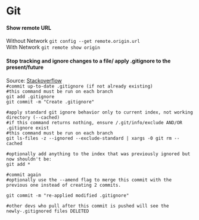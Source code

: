 # Git

#### Show remote URL
Without Network `git config --get remote.origin.url`  
With Network `git remote show origin`


#### Stop tracking and ignore changes to a file/ apply .gitignore to the present/future
Source: [Stackoverflow](https://stackoverflow.com/questions/936249/how-to-stop-tracking-and-ignore-changes-to-a-file-in-git/58208920#58208920)  
`#commit up-to-date .gitignore (if not already existing)`  
`#this command must be run on each branch`  
`git add .gitignore`  
`git commit -m "Create .gitignore"`  

`#apply standard git ignore behavior only to current index, not working directory (--cached)`  
`#if this command returns nothing, ensure /.git/info/exclude AND/OR .gitignore exist`  
`#this command must be run on each branch`  
`git ls-files -z --ignored --exclude-standard | xargs -0 git rm --cached`  

`#optionally add anything to the index that was previously ignored but now shouldn't be:`  
`git add *`  

`#commit again`  
`#optionally use the --amend flag to merge this commit with the previous one instead of creating 2 commits.`  

`git commit -m "re-applied modified .gitignore"`  

`#other devs who pull after this commit is pushed will see the  newly-.gitignored files DELETED`   